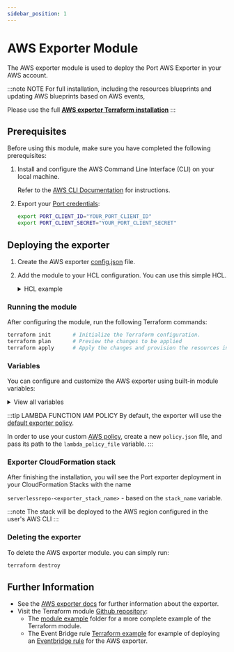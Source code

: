 ```yaml
---
sidebar_position: 1
---
```


# AWS Exporter Module

The AWS exporter module is used to deploy the Port AWS Exporter in your AWS account.

:::note NOTE
For full installation, including the resources blueprints and updating AWS blueprints based on AWS events,

Please use the full **[AWS exporter Terraform installation](/build-your-software-catalog/sync-data-to-catalog/cloud-providers/aws/Installation.md#terraform-installation-recommended)**
:::

## Prerequisites

Before using this module, make sure you have completed the following prerequisites:

1. Install and configure the AWS Command Line Interface (CLI) on your local machine.

   Refer to the [AWS CLI Documentation](https://docs.aws.amazon.com/cli/latest/userguide/cli-chap-getting-started.html) for instructions.

2. Export your [Port credentials](https://docs.getport.io/build-your-software-catalog/custom-integration/api/#find-your-port-credentials):

   ```bash
   export PORT_CLIENT_ID="YOUR_PORT_CLIENT_ID"
   export PORT_CLIENT_SECRET="YOUR_PORT_CLIENT_SECRET"
   ```

## Deploying the exporter

1. Create the AWS exporter [config.json](/build-your-software-catalog/sync-data-to-catalog/cloud-providers/aws/aws.md#exporter-configjson-file) file.

2. Add the module to your HCL configuration. You can use this simple HCL.

      <details>
      <summary>HCL example</summary>

   ```hcl
   data "aws_region" "current" {}
   data "aws_caller_identity" "current" {}

   module "port_aws_exporter" {
      source  = "port-labs/port-exporter/aws"
      version = "0.1.1"
      config_json   = "${path.module}/examples/run_module_example/config.json"
      lambda_policy = "${path.module}/defaults/policy.json"
      bucket_name = "port-aws-exporter-${data.aws_region.current.name}-${data.aws_caller_identity.current.account_id}"
   }
   ```

      </details>

### Running the module

After configuring the module, run the following Terraform commands:

```bash
terraform init       # Initialize the Terraform configuration.
terraform plan       # Preview the changes to be applied
terraform apply      # Apply the changes and provision the resources in your AWS account, providing the path to your variables file using the --var-file option.
```

### Variables

You can configure and customize the AWS exporter using built-in module variables:

<details>
<summary>View all variables</summary>

`stack_name` - the name of the CloudFormation stack.

`secret_name` - secret name for Port credentials.

You can also provide an existing secret instead using the `custom_port_credentials_secret_arn` variable.

`create_bucket` - whether to create a new bucket for the exporter configuration or use an existing one.

`bucket_name` - bucket name for the exporter configuration. Lambda also use it to write intermediate temporary files.

`config_json` - (required) file path / JSON formatted string of the exporter config.

`config_s3_key` - (required) s3 key name of the exporter configuration.

`function_name` - the name of the AWS Lambda function.

`iam_policy_name` - policy name for Port exporter's role.

`custom_port_credentials_secret_arn` - (optional) Secret ARN for Port credentials (client id and client secret).

The secret value should be in the format: `{"id":"<PORT_CLIENT_ID>","clientSecret":"<PORT_CLIENT_SECRET>"}`

`lambda_policy` - (optional) path or JSON formatted string of the AWS policy json to grant to the Lambda function. If not passed, using the default exporter policies.

`events_queue_name` - the name of the events queue to the Port exporter.

`schedule_state` - `ENABLED` or `DISABLED`. It is recommended to enable it only after one successful run. Also make sure to update the schedule expression interval to be longer than the exporter execution time.

`schedule_expression` - (required) schedule expression to define an event schedule for the exporter, according to the following [spec](https://docs.aws.amazon.com/lambda/latest/dg/services-cloudwatchevents-expressions.html).

</details>

:::tip LAMBDA FUNCTION IAM POLICY
By default, the exporter will use the [default exporter policy](https://github.com/port-labs/terraform-aws-port-exporter/blob/main/defaults/policy.json).

In order to use your custom [AWS policy](https://docs.aws.amazon.com/IAM/latest/UserGuide/access_policies.html), create a new `policy.json` file, and pass its path to the `lambda_policy_file` variable.
:::

### Exporter CloudFormation stack

After finishing the installation, you will see the Port exporter deployment in your CloudFormation Stacks with the name

`serverlessrepo-<exporter_stack_name>` - based on the `stack_name` variable.

:::note
The stack will be deployed to the AWS region configured in the user's AWS CLI
:::

### Deleting the exporter

To delete the AWS exporter module. you can simply run:

```bash
terraform destroy
```

## Further Information

- See the [AWS exporter docs](https://docs.getport.io/build-your-software-catalog/sync-data-to-catalog/cloud-providers/aws/) for further information about the exporter.
- Visit the Terraform module [Github repository](https://github.com/port-labs/terraform-aws-port-exporter):
  - The [module example](https://github.com/port-labs/terraform-aws-port-exporter/tree/main/examples/run_module_example) folder for a more complete example of the Terraform module.
  - The Event Bridge rule [Terraform example](https://github.com/port-labs/terraform-aws-port-exporter/tree/main/examples/terraform_deploy_eventbridge_rule) for example of deploying an [Eventbridge rule](https://docs.aws.amazon.com/eventbridge/latest/userguide/eb-rules.html) for the AWS exporter.
